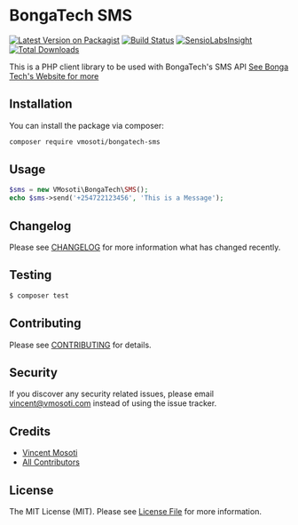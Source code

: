 # BongaTech SMS

[![Latest Version on Packagist](https://img.shields.io/packagist/v/spatie/:package_name.svg?style=flat-square)](https://packagist.org/packages/spatie/:package_name)
[![Build Status](https://img.shields.io/travis/spatie/:package_name/master.svg?style=flat-square)](https://travis-ci.org/spatie/:package_name)
[![SensioLabsInsight](https://img.shields.io/sensiolabs/i/xxxxxxxxx.svg?style=flat-square)](https://insight.sensiolabs.com/projects/xxxxxxxxx)
[![Total Downloads](https://img.shields.io/packagist/dt/spatie/:package_name.svg?style=flat-square)](https://packagist.org/packages/spatie/:package_name)


This is a PHP client library to be used with BongaTech's SMS API [See Bonga Tech's Website for more](http://bongatech.co.ke)

## Installation

You can install the package via composer:

``` bash
composer require vmosoti/bongatech-sms
```

## Usage

``` php
$sms = new VMosoti\BongaTech\SMS();
echo $sms->send('+254722123456', 'This is a Message');
```

## Changelog

Please see [CHANGELOG](CHANGELOG.md) for more information what has changed recently.

## Testing

``` bash
$ composer test
```

## Contributing

Please see [CONTRIBUTING](CONTRIBUTING.md) for details.

## Security

If you discover any security related issues, please email vincent@vmosoti.com instead of using the issue tracker.

## Credits

- [Vincent Mosoti](https://github.com/vmosoti)
- [All Contributors](../../contributors)

## License

The MIT License (MIT). Please see [License File](LICENSE.md) for more information.